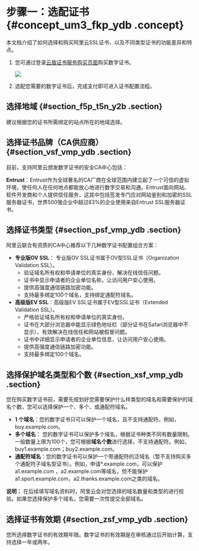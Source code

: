 # 步骤一：选配证书 {#concept_um3_fkp_ydb .concept}

本文档介绍了如何选择和购买阿里云SSL证书，以及不同类型证书的功能差异和特点。

1.  您可通过登录[云盾证书服务购买页面](https://common-buy-intl.aliyun.com/?commodityCode=cas_intl#/buy)购买数字证书。

    ![](http://static-aliyun-doc.oss-cn-hangzhou.aliyuncs.com/assets/img/13566/15501622414188_zh-CN.png)

2.  选配您需要的数字证书后，完成支付即可进入证书配置流程。

## 选择地域 {#section_f5p_t5n_y2b .section}

建议根据您的证书所需绑定的站点所在的地域选择。

## 选择证书品牌（CA供应商） {#section_vsf_vmp_ydb .section}

目前，支持阿里云颁发数字证书的安全CA中心包括：

**Entrust**：Entrust作为全球著名的CA厂商在全球范围内建立起了一个可信的虚拟环境，使任何人在任何地点都能放心地进行数字交易和沟通。Entrust面向网站、软件开发商和个人提供信任服务，这其中包括签发专门应对网站鉴别和加密的SSL服务器证书，世界500强企业中超过83%的企业使用来自Entrust SSL服务器证书。

## 选择证书类型 {#section_psf_vmp_ydb .section}

阿里云联合有资质的CA中心推荐以下几种数字证书配置组合方案：

-   **专业版OV SSL**： 专业版OV SSL证书属于OV型SSL证书（Organization Validation SSL）。
    -   验证域名所有权和申请单位的真实身份，解决在线信任问题。
    -   证书中显示申请者的企业单位名称，让访问用户安心使用。
    -   提供高强度通信链路加密功能。
    -   支持最多绑定100个域名，支持绑定通配符域名。
-   **高级版EV SSL**：高级版EV SSL证书属于EV型SSL证书（Extended Validation SSL）。
    -   严格验证域名所有权和申请单位的真实身份。
    -   证书在大部分浏览器中能显示绿色地址栏（部分证书在Safari浏览器中不显示），有效解决在线信任和网站被假冒问题。
    -   证书中详细显示申请者的企业单位信息，让访问用户安心使用。
    -   提供高强度通信链路加密功能。
    -   支持最多绑定100个域名。

## 选择保护域名类型和个数 {#section_xsf_vmp_ydb .section}

您在购买数字证书前，需要先规划好您需要保护什么样类型的域名和需要保护的域名个数，您可以选择保护一个、多个、或通配符域名。

-   **1 个域名**：您的数字证书只可以保护一个域名，且不支持通配符。例如，buy.example.com。
-   **多个域名**： 您的数字证书可以保护多个域名，根据证书种类不同有数量限制。一般数量上限为100个，您可根据**域名个数**进行选择，不支持通配符。例如，buy1.example.com；buy2.example.com。
-   **通配符域名**：您的数字证书可以保护一个带通配符的泛域名（暂不支持购买多个通配符子域名型证书）。例如，申请\*.example.com，可以保护a1.example.com ，a2.example.com等域名，但不能保护 a1.sport.example.com，a2.thanks.example.com之类的域名。

**说明：** 在后续填写域名资料时，阿里云会对您选择的域名数量和类型的进行校验。如果您选择保护多个域名，您需要一次性提交全部域名。

## 选择证书有效期 {#section_zsf_vmp_ydb .section}

您所选择数字证书的有效期年限。数字证书的有效期是在审核通过后开始计算，支持选择一年或两年。


